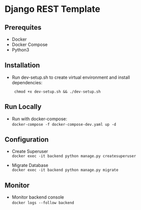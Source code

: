 # Django REST Template

## Prerequites

- Docker
- Docker Compose
- Python3

## Installation

- Run dev-setup.sh to create virtual environment and install dependencies:

  ` chmod +x dev-setup.sh && ./dev-setup.sh`

## Run Locally

- Run with docker-compose:  
  `docker-compose -f docker-compose-dev.yaml up -d`

## Configuration

- Create Superuser  
  `docker exec -it backend python manage.py createsuperuser`

- Migrate Database  
  `docker exec -it backend python manage.py migrate`

## Monitor

- Monitor backend console    
  `docker logs --follow backend`

